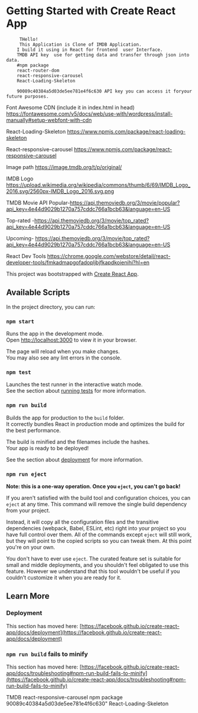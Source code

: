 # Getting Started with Create React App

         
         THello!
         This Application is Clone of IMDB Application.
        I build it using in React for frontend  user Interface.
        TMDB API key  use for getting data and transfer through json into data.
        #npm package 
        react-router-dom
        react-responsive-carousel
        React-Loading-Skeleton

        90089c40384a5d03de5ee781e4f6c630 API key you can access it foryour future purposes.

Font Awesome CDN (include it in index.html in head)
https://fontawesome.com/v5/docs/web/use-with/wordpress/install-manually#setup-webfont-with-cdn 

 React-Loading-Skeleton
https://www.npmjs.com/package/react-loading-skeleton

React-responsive-carousel
https://www.npmjs.com/package/react-responsive-carousel

Image path
https://image.tmdb.org/t/p/original/ 

IMDB Logo
https://upload.wikimedia.org/wikipedia/commons/thumb/6/69/IMDB_Logo_2016.svg/2560px-IMDB_Logo_2016.svg.png

TMDB Movie API
Popular-https://api.themoviedb.org/3/movie/popular?api_key=4e44d9029b1270a757cddc766a1bcb63&language=en-US

Top-rated -https://api.themoviedb.org/3/movie/top_rated?api_key=4e44d9029b1270a757cddc766a1bcb63&language=en-US

Upcoming- https://api.themoviedb.org/3/movie/top_rated?api_key=4e44d9029b1270a757cddc766a1bcb63&language=en-US

React Dev Tools
https://chrome.google.com/webstore/detail/react-developer-tools/fmkadmapgofadopljbjfkapdkoienihi?hl=en

This project was bootstrapped with [Create React App](https://github.com/facebook/create-react-app).

## Available Scripts

In the project directory, you can run:

### `npm start`

Runs the app in the development mode.\
Open [http://localhost:3000](http://localhost:3000) to view it in your browser.

The page will reload when you make changes.\
You may also see any lint errors in the console.

### `npm test`

Launches the test runner in the interactive watch mode.\
See the section about [running tests](https://facebook.github.io/create-react-app/docs/running-tests) for more information.

### `npm run build`

Builds the app for production to the `build` folder.\
It correctly bundles React in production mode and optimizes the build for the best performance.

The build is minified and the filenames include the hashes.\
Your app is ready to be deployed!

See the section about [deployment](https://facebook.github.io/create-react-app/docs/deployment) for more information.

### `npm run eject`

**Note: this is a one-way operation. Once you `eject`, you can't go back!**

If you aren't satisfied with the build tool and configuration choices, you can `eject` at any time. This command will remove the single build dependency from your project.

Instead, it will copy all the configuration files and the transitive dependencies (webpack, Babel, ESLint, etc) right into your project so you have full control over them. All of the commands except `eject` will still work, but they will point to the copied scripts so you can tweak them. At this point you're on your own.

You don't have to ever use `eject`. The curated feature set is suitable for small and middle deployments, and you shouldn't feel obligated to use this feature. However we understand that this tool wouldn't be useful if you couldn't customize it when you are ready for it.

## Learn More




### Deployment

This section has moved here: [https://facebook.github.io/create-react-app/docs/deployment](https://facebook.github.io/create-react-app/docs/deployment)

### `npm run build` fails to minify

This section has moved here: [https://facebook.github.io/create-react-app/docs/troubleshooting#npm-run-build-fails-to-minify](https://facebook.github.io/create-react-app/docs/troubleshooting#npm-run-build-fails-to-minify)

TMDB
react-responsive-carousel npm package
90089c40384a5d03de5ee781e4f6c630"
React-Loading-Skeleton
